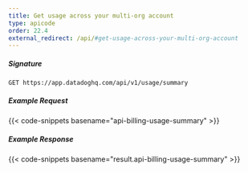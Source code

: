 ```yaml
---
title: Get usage across your multi-org account
type: apicode
order: 22.4
external_redirect: /api/#get-usage-across-your-multi-org-account
---
```


##### Signature
`GET https://app.datadoghq.com/api/v1/usage/summary`
##### Example Request
{{< code-snippets basename="api-billing-usage-summary" >}}
##### Example Response
{{< code-snippets basename="result.api-billing-usage-summary" >}}

